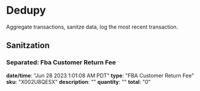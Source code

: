# Dedupy

Aggregate transactions, sanitze data, log the most recent transaction.

## Sanitzation

### Separated: Fba Customer Return Fee

**date/time**: "Jun 28 2023 1:01:08 AM PDT"
**type**: "FBA Customer Return Fee"
**sku**: "X002U8QESX"
**description**: ""
**quantity**: ""
**total**: "0"


